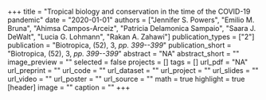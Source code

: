 +++
title = "Tropical biology and conservation in the time of the COVID-19 pandemic"
date = "2020-01-01"
authors = ["Jennifer S. Powers", "Emilio M. Bruna", "Ahimsa Campos-Arceiz", "Patricia Delamonica Sampaio", "Saara J. DeWalt", "Lucia G. Lohmann", "Rakan A. Zahawi"]
publication_types = ["2"]
publication = "Biotropica, (52), 3, _pp. 399--399_"
publication_short = "Biotropica, (52), 3, _pp. 399--399_"
abstract = "NA"
abstract_short = ""
image_preview = ""
selected = false
projects = []
tags = []
url_pdf = "NA"
url_preprint = ""
url_code = ""
url_dataset = ""
url_project = ""
url_slides = ""
url_video = ""
url_poster = ""
url_source = ""
math = true
highlight = true
[header]
image = ""
caption = ""
+++
